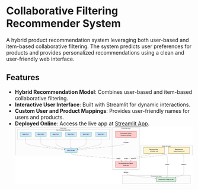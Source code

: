 # Collaborative Filtering Recommender System

A hybrid product recommendation system leveraging both user-based and item-based collaborative filtering. The system predicts user preferences for products and provides personalized recommendations using a clean and user-friendly web interface.

## Features
- **Hybrid Recommendation Model**: Combines user-based and item-based collaborative filtering.
- **Interactive User Interface**: Built with Streamlit for dynamic interactions.
- **Custom User and Product Mappings**: Provides user-friendly names for users and products.
- **Deployed Online**: Access the live app at [Streamlit App](https://collaborativefilteringrecommendersystem.streamlit.app/).
![Diagram](diagram.png)
